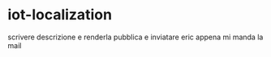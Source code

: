# iot-localization
scrivere descrizione e renderla pubblica e inviatare eric appena mi manda la mail
